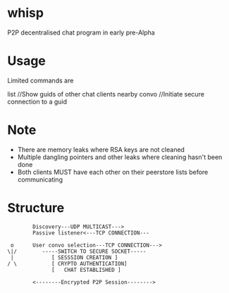 whisp
=====
P2P decentralised chat program in early pre-Alpha


Usage
=====

Limited commands are

list  //Show guids of other chat clients nearby
convo //Initiate secure connection to a guid


Note
=====

- There are memory leaks where RSA keys are not cleaned
- Multiple dangling pointers and other leaks where cleaning hasn't been done
- Both clients MUST have each other on their peerstore lists before communicating



Structure
=========

			Discovery---UDP MULTICAST--->
			Passive listener<---TCP CONNECTION---

	 o      User convo selection---TCP CONNECTION--->
	\|/        -----SWITCH TO SECURE SOCKET-----
	 |            [ SESSSION CREATION ]
	/ \ 		  [ CRYPTO AUTHENTICATION]
			      [   CHAT ESTABLISHED ]

			<--------Encrypted P2P Session-------->




